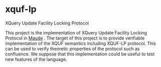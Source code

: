 xquf-lp
=======

XQuery Update Facility Locking Protocol

This project is the implementation of XQuery Update Facility Locking Protocol in [Maude](http://maude.cs.uiuc.edu/) . The target of this project is to provide verifiable implementation of the XQUF semantics including XQUF-LP protocol. This can be used to verify theoretic properties of the protocol such as confluence. We suppose that this implementation could be useful to test new features of the language.